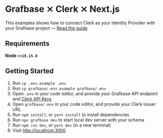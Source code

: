 # Grafbase ⨯ Clerk ⨯ Next.js

This examples shows how to connect Clerk as your Identity Provider with your Grafbase project &mdash; [Read the guide](https://grafbase.com/guides/using-clerk-as-your-identity-provider-with-grafbase)

## Requirements

**Node `>=18.15.0`**

## Getting Started

1. Run `cp .env.example .env`
1. Run `cp grafbase/.env.example grafbase/.env`
1. Open `.env` in your code editor, and provide your Grafbase API endpoint and [Clerk API Keys](https://dashboard.clerk.com/last-active?path=api-keys)
1. Open `grafbase/.env` in your code editor, and provide your Clerk issuer URL
1. Run `npm install`, or `yarn install` to install dependencies
1. Run `npx grafbase dev` to start local dev server with your schema
1. Run `npm run dev`, or `yarn dev` (in a new terminal)
1. Visit [http://localhost:3000](http://localhost:3000)
